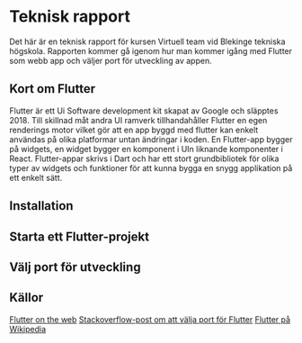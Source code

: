 # Teknisk rapport

Det här är en teknisk rapport för kursen Virtuell team vid Blekinge tekniska högskola. 
Rapporten kommer gå igenom hur man kommer igång med Flutter som webb app och väljer port för utveckling av appen.

## Kort om Flutter

Flutter är ett Ui Software development kit skapat av Google och släpptes 2018. Till skillnad måt andra UI ramverk 
tillhandahåller Flutter en egen renderings motor vilket gör att en app byggd med flutter kan enkelt användas på 
olika platformar untan ändringar i koden. En Flutter-app bygger på widgets, en widget bygger en komponent i UIn 
liknande komponenter i React.
Flutter-appar skrivs i Dart och har ett stort grundbibliotek för olika typer av widgets och funktioner för att kunna
bygga en snygg applikation på ett enkelt sätt.

## Installation

## Starta ett Flutter-projekt

## Välj port för utveckling

## Källor

[Flutter on the web](https://flutter.dev/multi-platform/web)
[Stackoverflow-post om att välja port för Flutter](https://stackoverflow.com/questions/58248277/how-to-specify-a-port-number-while-running-flutter-web)
[Flutter på Wikipedia](https://en.wikipedia.org/wiki/Flutter_(software))
